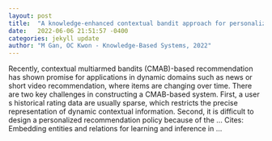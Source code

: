 ```yaml
---
layout: post
title:  "A knowledge-enhanced contextual bandit approach for personalized recommendation in dynamic domain"
date:   2022-06-06 21:51:57 -0400
categories: jekyll update
author: "M Gan, OC Kwon - Knowledge-Based Systems, 2022"
---
```

Recently, contextual multiarmed bandits (CMAB)-based recommendation has shown promise for applications in dynamic domains such as news or short video recommendation, where items are changing over time. There are two key challenges in constructing a CMAB-based system. First, a user s historical rating data are usually sparse, which restricts the precise representation of dynamic contextual information. Second, it is difficult to design a personalized recommendation policy because of the …
Cites: ‪Embedding entities and relations for learning and inference in …‬  